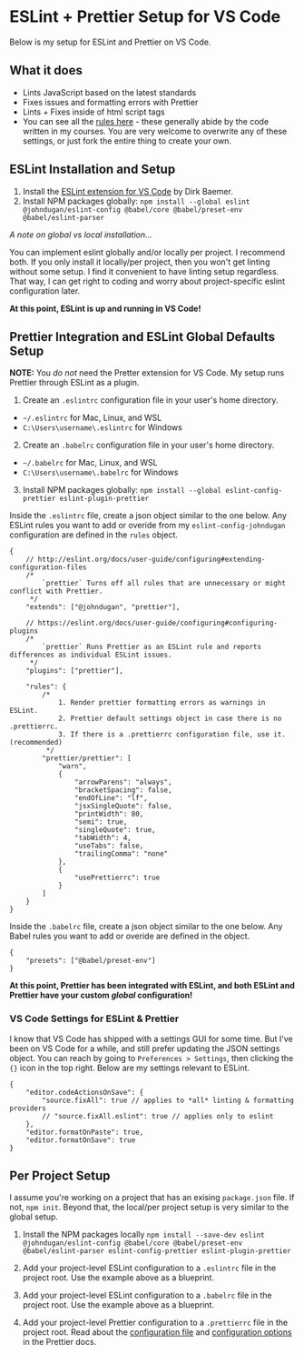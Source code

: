 # ESLint + Prettier Setup for VS Code

Below is my setup for ESLint and Prettier on VS Code.

## What it does

-   Lints JavaScript based on the latest standards
-   Fixes issues and formatting errors with Prettier
-   Lints + Fixes inside of html script tags
-   You can see all the [rules here](https://github.com/johndugan/eslint-config/blob/master/.eslintrc.js) - these generally abide by the code written in my courses. You are very welcome to overwrite any of these settings, or just fork the entire thing to create your own.

## ESLint Installation and Setup

1.  Install the [ESLint extension for VS Code](https://marketplace.visualstudio.com/items?itemName=dbaeumer.vscode-eslint) by Dirk Baemer.
2.  Install NPM packages globally: `npm install --global eslint @johndugan/eslint-config @babel/core @babel/preset-env @babel/eslint-parser`

_A note on global vs local installation..._

You can implement eslint globally and/or locally per project. I recommend both. If you only install it locally/per project, then you won't get linting without some setup. I find it convenient to have linting setup regardless. That way, I can get right to coding and worry about project-specific eslint configuration later.

**At this point, ESLint is up and running in VS Code!**

## Prettier Integration and ESLint Global Defaults Setup

**NOTE:** You _do not_ need the Pretter extension for VS Code. My setup runs Prettier through ESLint as a plugin.

1. Create an `.eslintrc` configuration file in your user's home directory.

-   `~/.eslintrc` for Mac, Linux, and WSL
-   `C:\Users\username\.eslintrc` for Windows

2. Create an `.babelrc` configuration file in your user's home directory.

-   `~/.babelrc` for Mac, Linux, and WSL
-   `C:\Users\username\.babelrc` for Windows

3. Install NPM packages globally: `npm install --global eslint-config-prettier eslint-plugin-prettier`

Inside the `.eslintrc` file, create a json object similar to the one below. Any ESLint rules you want to add or overide from my `eslint-config-johndugan` configuration are defined in the `rules` object.

```
{
    // http://eslint.org/docs/user-guide/configuring#extending-configuration-files
    /*
        `prettier` Turns off all rules that are unnecessary or might conflict with Prettier.
     */
    "extends": ["@johndugan", "prettier"],

    // https://eslint.org/docs/user-guide/configuring#configuring-plugins
    /*
        `prettier` Runs Prettier as an ESLint rule and reports differences as individual ESLint issues.
     */
    "plugins": ["prettier"],

    "rules": {
        /*
            1. Render prettier formatting errors as warnings in ESLint.
            2. Prettier default settings object in case there is no .prettierrc.
            3. If there is a .prettierrc configuration file, use it. (recommended)
         */
        "prettier/prettier": [
            "warn",
            {
                "arrowParens": "always",
                "bracketSpacing": false,
                "endOfLine": "lf",
                "jsxSingleQuote": false,
                "printWidth": 80,
                "semi": true,
                "singleQuote": true,
                "tabWidth": 4,
                "useTabs": false,
                "trailingComma": "none"
            },
            {
                "usePrettierrc": true
            }
        ]
    }
}
```

Inside the `.babelrc` file, create a json object similar to the one below. Any Babel rules you want to add or overide are defined in the object.

```
{
    "presets": ["@babel/preset-env"]
}
```

**At this point, Prettier has been integrated with ESLint, and both ESLint and Prettier have your custom _global_ configuration!**

### VS Code Settings for ESLint & Prettier

I know that VS Code has shipped with a settings GUI for some time. But I've been on VS Code for a while, and still prefer updating the JSON settings object. You can reach by going to `Preferences > Settings`, then clicking the `{}` icon in the top right. Below are my settings relevant to ESLint.

```
{
    "editor.codeActionsOnSave": {
        "source.fixAll": true // applies to *all* linting & formatting providers
        // "source.fixAll.eslint": true // applies only to eslint
    },
    "editor.formatOnPaste": true,
    "editor.formatOnSave": true
}
```

## Per Project Setup

I assume you're working on a project that has an exising `package.json` file. If not, `npm init`. Beyond that, the local/per project setup is very similar to the global setup.

1. Install the NPM packages locally `npm install --save-dev eslint @johndugan/eslint-config @babel/core @babel/preset-env @babel/eslint-parser eslint-config-prettier eslint-plugin-prettier`

2. Add your project-level ESLint configuration to a `.eslintrc` file in the project root. Use the example above as a blueprint.

3. Add your project-level ESLint configuration to a `.babelrc` file in the project root. Use the example above as a blueprint.

4. Add your project-level Prettier configuration to a `.prettierrc` file in the project root. Read about the [configuration file](https://prettier.io/docs/en/configuration.html) and [configuration options](https://prettier.io/docs/en/options.html) in the Prettier docs.
